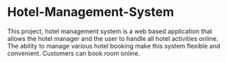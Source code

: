 # Hotel-Management-System
This project, hotel management system is a web based application that allows the hotel manager and the user to handle all hotel activities online. The ability to manage various hotel booking make this system flexible and convenient. Customers can book room online.
